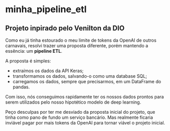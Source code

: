 # minha_pipeline_etl
## Projeto inpirado pelo Venilton da DIO

Como eu já tinha estourado o meu limite de tokens da OpenAI de outros carnavais, resolvi trazer uma proposta diferente, porém mantendo a essência: um **pipeline ETL**.

A proposta é simples:

- extraímos os dados da API Keras;
- transformamos os dados, salvando-o como uma database SQL;
- carregamos os dados, sempre que precisarmos, em um DataFrame do pandas.

Com isso, nós conseguimos rapidamente ter os nossos dados prontos para serem utilizados pelo nosso hipotético modelo de deep learning.

Peço desculpas por ter me desviado da proposta inicial do projeto, que tinha como pano de fundo um serviço bancário. Mas realmente ficaria inviável pagar por mais tokens da OpenAI para tornar viável o projeto inicial.

